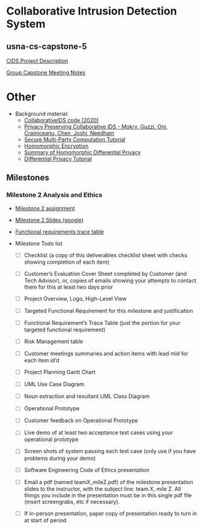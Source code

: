 # Collaborative Intrusion Detection System
## usna-cs-capstone-5

[CIDS Project Description](https://docs.google.com/document/d/1AltDS4fwZcJ97G-Sn9JZIy09c0HGSWz--HddGbEU25w/edit?usp=sharing)

[Group Capstone Meeting Notes](meeting_notes.md)

# Other

+ Background material:
    + [CollaborativeIDS code (2020)](https://github.com/CooperGuzzi/CollaborativeIDS)
    + [Privacy Preserving Collaborative IDS - Mokry, Guzzi, Oni, Crainiceanu, Chen, Joshi, Needham](research/Privacy_Preserving_Collaborative_IDS.pdf) 
    + [Secure Multi-Party Computation Tutorial](research/tutorial-secure-computation.pdf)
    + [Homomorphic Encryption](research/When_Homomorphic_Cryptosystem_Meets_Differential_Privacy.pdf)
    + [Summary of Homomorphic Differential Privacy](https://docs.google.com/document/d/19XImfqUX-phXZn_5oWGkPs97NRoG7dks_SjsjLCiTSo/edit?usp=sharing)
    + [Differential Privacy Tutorial](research/differential_privacy_tutorial.pdf)

## Milestones

### Milestone 2 Analysis and Ethics

+ [Milestone 2 assignment](milestone-assignments/Mile2_AnalysisAndEthics.pdf) 
+ [Milestone 2 Slides (google)](https://docs.google.com/presentation/d/16wIpZq6ggjT4Zc5qzPJ7bWmaoIFKIDAL9BQJAHFqY_8/edit?usp=sharing)
+ [Functional requirements trace table](https://docs.google.com/spreadsheets/d/12MNHNBLpua7JKZgzUn659UX3Vem6uwC5s8AvLvTkWRY/edit?usp=sharing)

+ Milestone Todo list
    + [ ] Checklist (a copy of this deliverables checklist sheet with checks showing completion of each item)
    + [ ] Customer’s Evaluation Cover Sheet completed by Customer (and Tech Advisor), or, copies of emails showing your attempts to contact them for this at least two days prior
    + [ ] Project Overview, Logo, High-Level View
    + [ ] Targeted Functional Requirement for this milestone and justification
    + [ ] Functional Requirement’s Trace Table (just the portion for your targeted functional requirement)
    + [ ] Risk Management table
    + [ ] Customer meetings summaries and action items with lead mid for each item id’d
    + [ ] Project Planning Gantt Chart
    + [ ] UML Use Case Diagram
    + [ ] Noun extraction and resultant UML Class Diagram
    + [ ] Operational Prototype
    + [ ] Customer feedback on Operational Prototype
    + [ ] Live demo of at least two acceptance test cases using your operational prototype
    + [ ] Screen shots of system passing each test case (only use if you have problems during your demo)
    + [ ] Software Engineering Code of Ethics presentation
    + [ ] Email a pdf (named teamX_mileZ.pdf) of the milestone presentation slides to the instructor, with the subject line: team X, mile Z. All things you include in the presentation must be in this single pdf file (insert screengrabs, etc if necessary).
    + [ ] If in-person presentation, paper copy of presentation ready to turn in at start of period

